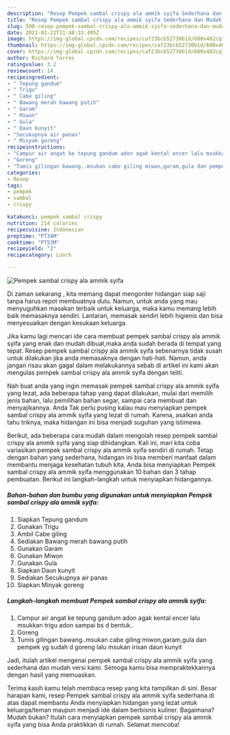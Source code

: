 ```yaml
---
description: "Resep Pempek sambal crispy ala ammik syifa Sederhana dan Mudah Dibuat"
title: "Resep Pempek sambal crispy ala ammik syifa Sederhana dan Mudah Dibuat"
slug: 500-resep-pempek-sambal-crispy-ala-ammik-syifa-sederhana-dan-mudah-dibuat
date: 2021-02-22T21:48:33.495Z
image: https://img-global.cpcdn.com/recipes/caf23bcb52730b1d/680x482cq70/pempek-sambal-crispy-ala-ammik-syifa-foto-resep-utama.jpg
thumbnail: https://img-global.cpcdn.com/recipes/caf23bcb52730b1d/680x482cq70/pempek-sambal-crispy-ala-ammik-syifa-foto-resep-utama.jpg
cover: https://img-global.cpcdn.com/recipes/caf23bcb52730b1d/680x482cq70/pempek-sambal-crispy-ala-ammik-syifa-foto-resep-utama.jpg
author: Richard Torres
ratingvalue: 3.2
reviewcount: 14
recipeingredient:
- " Tepung gandum"
- " Trigu"
- " Cabe giling"
- " Bawang merah bawang putih"
- " Garam"
- " Miwon"
- " Gula"
- " Daun kunyit"
- "Secukupnya air panas"
- " Minyak goreng"
recipeinstructions:
- "Campur air angat ke tepung gandum adon agak kental encer lalu msukkan trigu adon sampai bs d bentuk.."
- "Goreng"
- "Tumis gilingan bawang..msukan cabe giling miwon,garam,gula dan pempek yg sudah d goreng lalu msukan irisan daun kunyit"
categories:
- Resep
tags:
- pempek
- sambal
- crispy

katakunci: pempek sambal crispy 
nutrition: 214 calories
recipecuisine: Indonesian
preptime: "PT34M"
cooktime: "PT53M"
recipeyield: "2"
recipecategory: Lunch

---
```



![Pempek sambal crispy ala ammik syifa](https://img-global.cpcdn.com/recipes/caf23bcb52730b1d/680x482cq70/pempek-sambal-crispy-ala-ammik-syifa-foto-resep-utama.jpg)

Di zaman  sekarang , kita memang dapat mengorder hidangan siap saji tanpa harus repot membuatnya dulu. Namun, untuk anda yang mau menyuguhkan masakan terbaik untuk keluarga, maka kamu memang lebih baik memasaknya sendiri. Lantaran, memasak sendiri lebih higienis dan bisa menyesuaikan dengan kesukaan keluarga.

Jika kamu lagi mencari ide cara membuat pempek sambal crispy ala ammik syifa yang enak dan mudah dibuat,maka anda sudah berada di tempat yang tepat. Resep pempek sambal crispy ala ammik syifa  sebenarnya tidak susah untuk dilakukan jika anda memasaknya dengan hati-hati. Namun, anda jangan risau akan gagal dalam melakukannya 
sebab di artikel ini kami akan mengulas pempek sambal crispy ala ammik syifa dengan teliti.  



Nah buat anda yang ingin memasak pempek sambal crispy ala ammik syifa yang lezat, ada beberapa tahap yang dapat dilakukan, mulai dari memilih jenis bahan, lalu pemilihan bahan segar, sampai cara membuat dan menyajikannya. Anda Tak perlu pusing kalau mau menyiapkan pempek sambal crispy ala ammik syifa yang lezat di rumah. Karena, asalkan anda  tahu triknya, maka hidangan ini bisa menjadi suguhan yang istimewa.

Berikut, ada beberapa cara mudah dalam mengolah resep pempek sambal crispy ala ammik syifa yang siap dihidangkan. Kali ini, mari kita coba variasikan pempek sambal crispy ala ammik syifa sendiri di rumah. Tetap dengan bahan yang sederhana, hidangan ini bisa memberi manfaat dalam membantu menjaga kesehatan tubuh kita. Anda bisa menyiapkan Pempek sambal crispy ala ammik syifa menggunakan 10 bahan dan 3 tahap pembuatan. Berikut ini langkah-langkah untuk menyiapkan hidangannya.

<!--inarticleads1-->

##### Bahan-bahan dan bumbu yang digunakan untuk menyiapkan Pempek sambal crispy ala ammik syifa:

1. Siapkan  Tepung gandum
1. Gunakan  Trigu
1. Ambil  Cabe giling
1. Sediakan  Bawang merah bawang putih
1. Gunakan  Garam
1. Gunakan  Miwon
1. Gunakan  Gula
1. Siapkan  Daun kunyit
1. Sediakan Secukupnya air panas
1. Siapkan  Minyak goreng




<!--inarticleads2-->

##### Langkah-langkah membuat Pempek sambal crispy ala ammik syifa:

1. Campur air angat ke tepung gandum adon agak kental encer lalu msukkan trigu adon sampai bs d bentuk..
1. Goreng
1. Tumis gilingan bawang..msukan cabe giling miwon,garam,gula dan pempek yg sudah d goreng lalu msukan irisan daun kunyit




Jadi, itulah artikel mengenai  pempek sambal crispy ala ammik syifa  yang sederhana dan mudah versi kami. Semoga kamu bisa mempraktekkannya dengan hasil yang memuaskan. 

Terima kasih kamu telah membaca resep yang kita tampilkan di sini. Besar harapan kami, resep  Pempek sambal crispy ala ammik syifa sederhana di atas dapat membantu Anda menyiapkan hidangan yang lezat untuk keluarga/teman maupun menjadi ide dalam berbisnis kuliner. Bagaimana? Mudah bukan? Itulah cara menyiapkan pempek sambal crispy ala ammik syifa yang bisa Anda praktikkan di rumah. Selamat mencoba!


